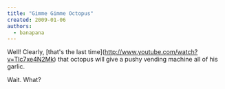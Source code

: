 ```yaml
---
title: "Gimme Gimme Octopus"
created: 2009-01-06
authors: 
  - banapana
---
```


Well! Clearly, \[that's the last time\](http://www.youtube.com/watch?v=TIc7xe4N2Mk) that octopus will give a pushy vending machine all of his garlic.

Wait. What?
